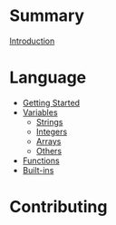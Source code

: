 # Summary

[Introduction](README.md)

# Language
- [Getting Started](getting-started.md)
- [Variables](ch1-variables/ch1-prefix.md)
    - [Strings](ch1-variables/ch1-strings.md)
    - [Integers](ch1-variables/ch1-integers.md)
    - [Arrays]()
    - [Others](ch1-variables/ch1-others.md)
- [Functions]()
- [Built-ins]()

# Contributing
